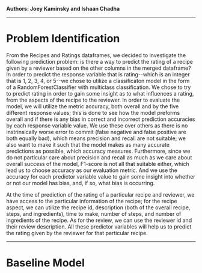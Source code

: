 **Authors: Joey Kaminsky and Ishaan Chadha**

---
# Problem Identification

From the Recipes and Ratings dataframes, we decided to investigate the following prediction problem: is there a way to predict the rating of a recipe given by a reviewer based on the other columns in the merged dataframe? In order to predict the response variable that is rating--which is an integer that is 1, 2, 3, 4, or 5--we chose to utilize a classificaton model in the form of a RandomForestClassifier with multiclass classification. We chose to try to predict rating in order to gain some insight as to what influences a rating, from the aspects of the recipe to the reviewer. In order to evaluate the model, we will utilize the metric accuracy, both overall and by the five different response values; this is done to see how the model preforms overall and if there is any bias in correct and incorrect prediction accuracies by each response variable value. We use these over others as there is no instrinsically worse error to commit (false negative and false positive are both equally bad), which means precision and recall are not suitable; we also want to make it such that the model makes as many accurate predictions as possible, which accuracy measures. Furthermore, since we do not particular care about precision and recall as much as we care about overall success of the model, F1-score is not all that suitable either, which lead us to choose accuracy as our evaluation metric. And we use the accuracy for each predictor variable value to gain some insight into whether or not our model has bias, and, if so, what bias is occurring.

At the time of prediction of the rating of a particular recipe and reviewer, we have access to the particular information of the recipe; for the recipe aspect, we can utilize the recipe id, description (both of the overall recipe, steps, and ingredients), time to make, number of steps, and number of ingredients of the recipe. As for the review, we can use the reviewer id and their review description. All these predictor variables will help us to predict the rating given by the reviewer for that particular recipe.

---
# Baseline Model
